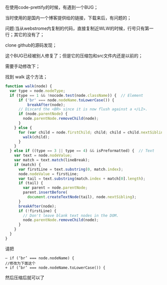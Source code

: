 在使用code-prettify的时候，有遇到一个BUG；

当时使用的是国内一个博客提供给的链接，下载来后，有问题的；


问题:当从webstrome内复制的代码，直接复制近WLW的时候，行号只有第一行；其它的没有了；

clone github的源码发现；

这个BUG已经被别人修复了；但是它的压缩包和src文件内还是以前的；

需要手动修改下；

找到 walk 这个方法；


```javascript
function walk(node) {
  var type = node.nodeType;
  if (type == 1 && !nocode.test(node.className)) {  // Element
      if ('br' === node.nodeName.toLowerCase()) {
          breakAfter(node);
      // Discard the <BR> since it is now flush against a </LI>.
      if (node.parentNode) {
        node.parentNode.removeChild(node);
      }
    } else {
      for (var child = node.firstChild; child; child = child.nextSibling) {
        walk(child);
      }
    }
  } else if ((type == 3 || type == 4) && isPreformatted) {  // Text
    var text = node.nodeValue;
    var match = text.match(lineBreak);
    if (match) {
      var firstLine = text.substring(0, match.index);
      node.nodeValue = firstLine;
      var tail = text.substring(match.index + match[0].length);
      if (tail) {
        var parent = node.parentNode;
        parent.insertBefore(
          document.createTextNode(tail), node.nextSibling);
      }
      breakAfter(node);
      if (!firstLine) {
        // Don't leave blank text nodes in the DOM.
        node.parentNode.removeChild(node);
      }
    }
  }
}

```

请把

```
– if (‘br’ === node.nodeName) {
//修改为下面这个
+ if (‘br’ === node.nodeName.toLowerCase()) {
```
然后压缩后就可以了
